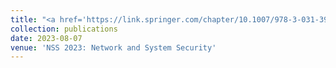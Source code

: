 ```yaml
---
title: "<a href='https://link.springer.com/chapter/10.1007/978-3-031-39828-5_20'>Security Analysis of Mobile Point-of-Sale Terminals</a> [<a href='http://Mahshidmehr.github.io/files/mPoS.pdf'>Download PDF</a>]"
collection: publications
date: 2023-08-07
venue: 'NSS 2023: Network and System Security'
---
```

